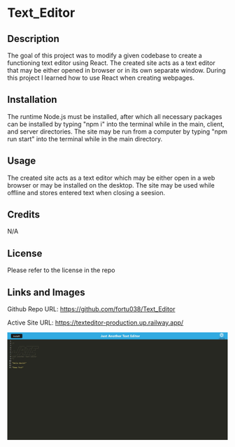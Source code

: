# Text_Editor

## Description

The goal of this project was to modify a given codebase to create a functioning text editor using React. The created site acts as a text editor that may be either opened in browser or in its own separate window. During this project I learned how to use React when creating webpages.

## Installation

The runtime Node.js must be installed, after which all necessary packages can be installed by typing "npm i" into the terminal while in the main, client, and server directories. The site may be run from a computer by typing "npm run start" into the terminal while in the main directory.

## Usage

The created site acts as a text editor which may be either open in a web browser or may be installed on the desktop. The site may be used while offline and stores entered text when closing a seesion.

## Credits

N/A

## License

Please refer to the license in the repo

## Links and Images
Github Repo URL: https://github.com/fortu038/Text_Editor

Active Site URL: https://texteditor-production.up.railway.app/

![A screen of Just Another Text Editor](./assets/images/text-editor-site-screenshot.jpg)